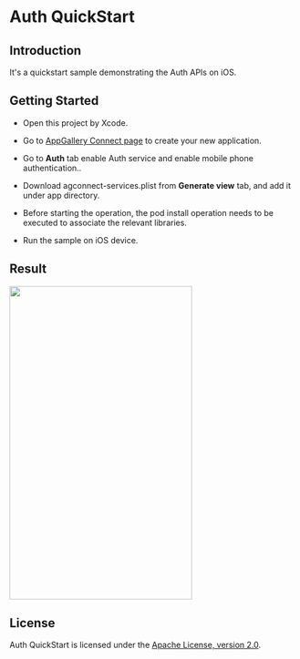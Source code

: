 # Auth QuickStart


## Introduction
It's a quickstart sample demonstrating the Auth APIs on iOS. 

## Getting Started
- Open this project by Xcode.

- Go to [AppGallery Connect page](https://developer.huawei.com/consumer/cn/service/josp/agc/index.html#/myApp) to create your new application. 

- Go to **Auth** tab enable Auth service and enable mobile phone authentication..

- Download agconnect-services.plist from **Generate view** tab, and add it under app directory.

- Before starting the operation, the pod install operation needs to be executed to associate the relevant libraries.

- Run the sample on iOS device. 

## Result

<img src="./screenshot.jpg" height="550" width="320" />

## License

Auth QuickStart is licensed under the [Apache License, version 2.0](http://www.apache.org/licenses/LICENSE-2.0).
